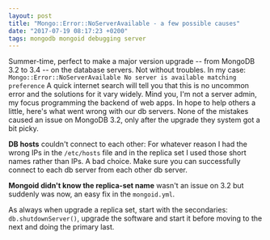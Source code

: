 ```yaml
---
layout: post
title: "Mongo::Error::NoServerAvailable - a few possible causes"
date: "2017-07-19 08:17:23 +0200"
tags: mongodb mongoid debugging server
---
```


Summer-time, perfect to make a major version upgrade -- from MongoDB 3.2 to 3.4 -- on the database servers.
Not without troubles. In my case: `Mongo::Error::NoServerAvailable No server is available matching preference`
A quick internet search will tell you that this is no uncommon error and the solutions
for it vary widely. Mind you, I'm not a server admin, my focus programming the backend of web apps.
In hope to help others a little, here's what went wrong with our db servers. None of the mistakes caused an issue
on MongoDB 3.2, only after the upgrade they system got a bit picky.

**DB hosts** couldn't connect to each other: For whatever reason I had the wrong IPs in the `/etc/hosts` file 
and in the replica set I used those short names rather than IPs. A bad choice.
Make sure you can successfully connect to each db server from each other db server.

**Mongoid didn't know the replica-set name** wasn't an issue on 3.2 but suddenly was now, an easy fix in the `mongoid.yml`.

As always when upgrade a replica set, start with the secondaries: `db.shutdownServer()`, upgrade the software and start it before moving
to the next and doing the primary last.
